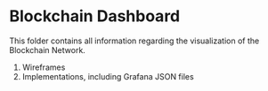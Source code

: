 # Blockchain Dashboard

This folder contains all information regarding the visualization of the Blockchain Network.

1. Wireframes
2. Implementations, including Grafana JSON files
